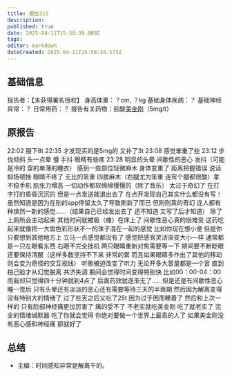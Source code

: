 ```yaml
---
title: 报告215
description: 
published: true
date: 2025-04-11T15:58:39.009Z
tags: 
editor: markdown
dateCreated: 2025-04-11T15:58:34.573Z
---
```


## 基础信息
报告者：【未获得署名授权】
身高体重：？cm, ？kg
基础身体疾病：？
基础神经异常：？
日常用药：？
报告有关药物：盐酸[美金刚](/drug/MMT)（5mg/t）

## 原报告
22:02 服下8t
22:35 才发现买的是5mg的 又补了3t
23:08 感觉笨重了些
23:12 步伐倾斜 头一点晕 懵 手抖 眼睛有些疼
23:28 明显的头晕 间歇性的恶心 发抖（可能是冷的 穿的单薄的睡衣）
感到一些部位轻微麻木 身体变重了 距离把握错误 说话抑扬顿挫  眼睛不疼了 无比的笨重 四肢麻木（右腿尤为笨重 连弯个腿都很酸）拿不稳手机 肌张力增高 一切动作都软绵绵慢慢的（除了音乐）
太过于奇幻了 在打字打的昏昏沉沉的 但是一点发送就退出去了 在点开发现自己其实什么都没有写！虽然知道是因为在别的app停留太久了导致刷新了而已 但刚刚真的奇幻 连人都有种焕然一新的感觉……（结果自己已经发出去了 还不知道 又写了后才知道）
除了上厕所会主动起来 其他时间就被吸（瘫）在床上了 间歇性恶心真的很难受 这药吃起来就像把一大盘色彩形状不一的珠子混在一起的感觉 比如你现在想小便 但是你只要想到其他地方上 立马一点感觉都没有了  感觉把感官灵活渐变大小一样 通常都是一只左眼看东西 右眼不完全挂机 两只眼睛重新对焦需要等一下 期间要不断眨眼 还要保持清醒（这样多数坚持不下来 非常的累 而且如果眼睛多作出了其他的移动 则会变为奇怪的交互视线） 听歌被迫改变了听力 无论开多大音量都是一个音 直到拍己脸才从幻觉脱离 共济失调
期间会觉得时间变得特别快 比如00：00-04：00 而我却只觉得四十分钟就到4点了
后面药效就逐渐无了……但是还是有间歇性恶心
睡一觉后 只有头晕还有淡淡的恶心还有需要等待三天的半衰期 然后因为解离变得没有特别大的情绪了 
过了些天之后又吃了25t 因为过于困而睡着了 然后和上次一样的 只有脸部神经痛更加厉害了 痛的受不了 
不老实就吃美金刚 吃了就老实了 完全的情绪缄默器 吃了你就会觉得 你绝对要做一个世界上最乖的人了 如果美金刚没有恶心感和神经痛 那就好了

## 总结
- 主编：时间感知异常是解离干的。